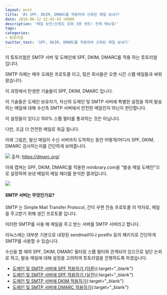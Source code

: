 ```yaml
---
layout: post
title: '#1 SPF, DKIM, DMARC를 적용하여 신뢰된 메일 보내기'
date: 2016-06-12 22:45:43 +0900
description: '메일 보안/신뢰도 강화 3종 셋트! 전체 매뉴얼!'
tags:
categories:
- 튜토리얼
twitter_text: 'SPF, DKIM, DMARC를 적용하여 신뢰된 메일 보내기'
---
```


이 튜토리얼은 SMTP 서버 및 도메인에 SPF, DKIM, DMARC를 적용 하는 튜토리얼 입니다.

SMTP 자체는 매우 오래된 프로토콜 이고, 많은 회사들은 오랜 시간 스팸 메일들과 싸워왔습니다.

이 과정에서 탄생한 기술들이 SPF, DKIM, DMARC 입니다.

이 기술들은 도메인 보유자가, 자신의 도메인 및 SMTP 서버에 특별한 설정을 하여 발송하는 메일에 대해 수신측 SMTP 서버에서 안전한 메일인지 아닌지 판단합니다.

이 설정들이 있다고 100% 스팸 필터를 통과하는 것은 아닙니다.

다만, 조금 더 안전한 메일로 취급 됩니다.

아래 그림은, 발신 메일이 수신 서버까지 도착하는 동안 어떻게/어디서 SPF, DKIM, DMARC 검사하는지를 간단하게 보여줍니다.

<a href="https://googledrive.com/host/0Bw2KEQNBe4nMZW91OWJNZ2lmX0k/mail-flow.jpg"><img src="https://googledrive.com/host/0Bw2KEQNBe4nMZW91OWJNZ2lmX0k/mail-flow.jpg"></a>
출처: https://dmarc.org/

아래 캡쳐는 SPF, DKIM, DMARC를 적용한 minibrary.com을 "발송 메일 도메인"으로 설정하여 보낸 메일의 메일 헤더를 분석한 결과입니다.

<a href="https://googledrive.com/host/0Bw2KEQNBe4nMZW91OWJNZ2lmX0k/img2016-0517-001.png" data-lightbox><img src="https://googledrive.com/host/0Bw2KEQNBe4nMZW91OWJNZ2lmX0k/img2016-0517-001.png"></a>


#### SMTP 서버는 무엇인가요?

SMTP 는 Simple Mail Transfer Protocol, 간이 우편 전송 프로토콜 의 약자로, 메일을 주고받기 위해 생긴 프로토콜 입니다.

이러한 SMTP를 사용 해 메일을 주고 받는 서버를 SMTP 서버라고 합니다.

리눅스에는 대부분 기본으로 내장된 sendmail이나 postfix 등의 패키지로 간단하게 SMTP를 사용할 수 있습니다.

수신을 할 때의 SPF, DKIM, DMARC 필터링 스팸 필터와 관계되어 있으므로 일단 논외로 하고, 발송 메일에 대해 설정을 고려하여 튜토리얼을 진행하도록 하겠습니다.

* [도메인 및 SMTP 서버에 SPF 적용하기 (이론)](/251){:target="_blank"}
* [도메인 및 SMTP 서버에 SPF 적용하기 (실전)](/252){:target="_blank"}
* [도메인 및 SMTP 서버에 DKIM 적용하기](/278){:target="_blank"}
* [도메인 및 SMTP 서버에 DMARC 적용하기](/253){:target="_blank"}
